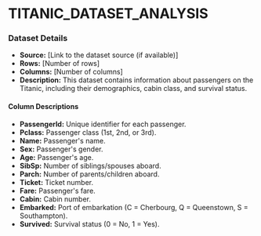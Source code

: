 # TITANIC_DATASET_ANALYSIS
### Dataset Details

- **Source:** [Link to the dataset source (if available)]
- **Rows:** [Number of rows]
- **Columns:** [Number of columns]
- **Description:** This dataset contains information about passengers on the Titanic, including their demographics, cabin class, and survival status.

#### Column Descriptions

- **PassengerId:** Unique identifier for each passenger.
- **Pclass:** Passenger class (1st, 2nd, or 3rd).
- **Name:** Passenger's name.
- **Sex:** Passenger's gender.
- **Age:** Passenger's age.
- **SibSp:** Number of siblings/spouses aboard.
- **Parch:** Number of parents/children aboard.
- **Ticket:** Ticket number.
- **Fare:** Passenger's fare.
- **Cabin:** Cabin number.
- **Embarked:** Port of embarkation (C = Cherbourg, Q = Queenstown, S = Southampton).
- **Survived:** Survival status (0 = No, 1 = Yes).
